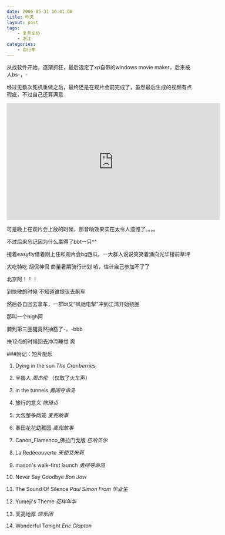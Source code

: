 ```yaml
---
date: 2006-05-31 16:41:00
title: 昨天
layout: post
tags:
    - 复旦车协
    - 浙江
categories:
    - 自行车
---
```

从找软件开始，逐渐抓狂，最后选定了xp自带的windows movie maker，后来被人bs-，-

经过无数次死机重做之后，最终还是在观片会前完成了，虽然最后生成的视频有点瑕疵，不过自己还算满意

<iframe src="http://player.vimeo.com/video/6876599?title=0&amp;byline=0&amp;portrait=0" width="580" height="319" frameborder="0" webkitAllowFullScreen mozallowfullscreen allowFullScreen></iframe>

可是晚上在观片会上放的时候，那音响效果实在太令人遗憾了。。。。

不过后来忘记因为什么赢得了bbt一只^^

接着easyfly借着刚上任和观片会bg西瓜，一大群人说说笑笑着涌向光华楼前草坪

大吃特吃 胡侃神侃 商量暑期骑行计划 咳，估计自己参加不了了

北京阿！！！

到快散的时候 不知道谁提议去飙车

然后各自回去拿车，一群bt又“风驰电掣”冲到江湾开始绕圈

那叫一个high阿

骑到第三圈腿竟然抽筋了-，-bbb

快12点的时候回去冲凉睡觉 爽

###附记：短片配乐

1. Dying in the sun *The Cranberries*

2. 半兽人 *周杰伦* （仅取了火车声）

3. in the tunnels *勇闯夺命岛*

4. 旅行的意义 *陈琦贞*

5. 大包整多两笼 *麦兜故事*

6. 春田花花幼稚园  *麦兜故事*

7. Canon_Flamenco_佛拉门戈版 *巴哈贝尔*
8. La Redécouverte *天使艾米莉*
9. mason's walk-first launch *勇闯夺命岛*
10. Never Say Goodbye *Bon Jovi*
11. The Sound Of Silence *Paul Simon From 毕业生*
12. Yumeji's Theme *花样年华*
13. 天高地厚 *信乐团*
14. Wonderful Tonight *Eric Clapton*
